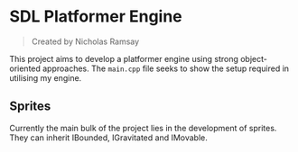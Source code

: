 # SDL Platformer Engine
> Created by Nicholas Ramsay

This project aims to develop a platformer engine using strong object-oriented approaches. The `main.cpp` file seeks to show the setup required in utilising my engine.

## Sprites

Currently the main bulk of the project lies in the development of sprites.
They can inherit IBounded, IGravitated and IMovable.  
